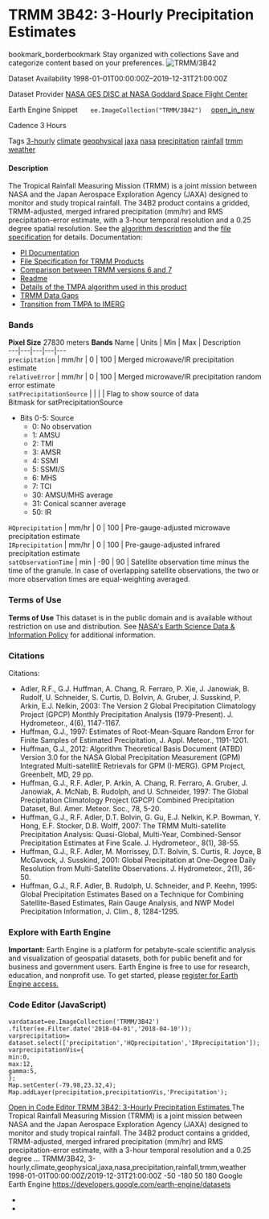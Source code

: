  
#  TRMM 3B42: 3-Hourly Precipitation Estimates 
bookmark_borderbookmark Stay organized with collections  Save and categorize content based on your preferences. 
![TRMM/3B42](https://developers.google.com/earth-engine/datasets/images/TRMM/TRMM_3B42_sample.png) 

Dataset Availability
    1998-01-01T00:00:00Z–2019-12-31T21:00:00Z 

Dataset Provider
     [ NASA GES DISC at NASA Goddard Space Flight Center ](https://doi.org/10.5067/TRMM/TMPA/3H/7) 

Earth Engine Snippet
     `    ee.ImageCollection("TRMM/3B42")   ` [ open_in_new ](https://code.earthengine.google.com/?scriptPath=Examples:Datasets/TRMM/TRMM_3B42) 

Cadence
    3 Hours 

Tags
     [3-hourly](https://developers.google.com/earth-engine/datasets/tags/3-hourly) [climate](https://developers.google.com/earth-engine/datasets/tags/climate) [geophysical](https://developers.google.com/earth-engine/datasets/tags/geophysical) [jaxa](https://developers.google.com/earth-engine/datasets/tags/jaxa) [nasa](https://developers.google.com/earth-engine/datasets/tags/nasa) [precipitation](https://developers.google.com/earth-engine/datasets/tags/precipitation) [rainfall](https://developers.google.com/earth-engine/datasets/tags/rainfall) [trmm](https://developers.google.com/earth-engine/datasets/tags/trmm) [weather](https://developers.google.com/earth-engine/datasets/tags/weather)
#### Description
The Tropical Rainfall Measuring Mission (TRMM) is a joint mission between NASA and the Japan Aerospace Exploration Agency (JAXA) designed to monitor and study tropical rainfall. The 34B2 product contains a gridded, TRMM-adjusted, merged infrared precipitation (mm/hr) and RMS precipitation-error estimate, with a 3-hour temporal resolution and a 0.25 degree spatial resolution.
See the [algorithm description](https://trmm.gsfc.nasa.gov/3b42.html) and the [file specification](https://storm.pps.eosdis.nasa.gov/storm/data/docs/filespec.TRMM.V7.3B42.pdf) for details.
Documentation:
  * [PI Documentation](https://docserver.gesdisc.eosdis.nasa.gov/public/project/GPM/3B42_3B43_doc_V7.pdf)
  * [File Specification for TRMM Products](https://pps.gsfc.nasa.gov/Documents/filespec.TRMM.V7.pdf)
  * [Comparison between TRMM versions 6 and 7](https://pps.gsfc.nasa.gov/Documents/formatChangesV7.pdf)
  * [Readme](https://disc2.gesdisc.eosdis.nasa.gov/data/TRMM_L3/TRMM_3B42/doc/README.TRMM_V7.pdf)
  * [Details of the TMPA algorithm used in this product](https://pmm.nasa.gov/sites/default/files/imce/3B42_3B43_TMPA_restart.pdf)
  * [TRMM Data Gaps](https://web.archive.org/web/20200701000000*/ftp://gpmweb2.pps.eosdis.nasa.gov/tsdis/AB/docs/anomalous.html)
  * [Transition from TMPA to IMERG](https://docserver.gesdisc.eosdis.nasa.gov/public/project/GPM/TMPA-to-IMERG_transition.pdf)


### Bands
**Pixel Size** 27830 meters 
**Bands**
Name | Units | Min | Max | Description  
---|---|---|---|---  
`precipitation` | mm/hr |  0  |  100  | Merged microwave/IR precipitation estimate  
`relativeError` | mm/hr |  0  |  100  | Merged microwave/IR precipitation random error estimate  
`satPrecipitationSource` |  |  |  | Flag to show source of data  
Bitmask for satPrecipitationSource
  * Bits 0-5: Source 
    * 0: No observation
    * 1: AMSU
    * 2: TMI
    * 3: AMSR
    * 4: SSMI
    * 5: SSMI/S
    * 6: MHS
    * 7: TCI
    * 30: AMSU/MHS average
    * 31: Conical scanner average
    * 50: IR

  
`HQprecipitation` | mm/hr |  0  |  100  | Pre-gauge-adjusted microwave precipitation estimate  
`IRprecipitation` | mm/hr |  0  |  100  | Pre-gauge-adjusted infrared precipitation estimate  
`satObservationTime` | min |  -90  |  90  | Satellite observation time minus the time of the granule. In case of overlapping satellite observations, the two or more observation times are equal-weighting averaged.  
### Terms of Use
**Terms of Use**
This dataset is in the public domain and is available without restriction on use and distribution. See [NASA's Earth Science Data & Information Policy](https://www.earthdata.nasa.gov/engage/open-data-services-and-software/data-and-information-policy) for additional information.
### Citations
Citations:
  * Adler, R.F., G.J. Huffman, A. Chang, R. Ferraro, P. Xie, J. Janowiak, B. Rudolf, U. Schneider, S. Curtis, D. Bolvin, A. Gruber, J. Susskind, P. Arkin, E.J. Nelkin, 2003: The Version 2 Global Precipitation Climatology Project (GPCP) Monthly Precipitation Analysis (1979-Present). J. Hydrometeor., 4(6), 1147-1167.
  * Huffman, G.J., 1997: Estimates of Root-Mean-Square Random Error for Finite Samples of Estimated Precipitation, J. Appl. Meteor., 1191-1201.
  * Huffman, G.J., 2012: Algorithm Theoretical Basis Document (ATBD) Version 3.0 for the NASA Global Precipitation Measurement (GPM) Integrated Multi-satellitE Retrievals for GPM (I-MERG). GPM Project, Greenbelt, MD, 29 pp.
  * Huffman, G.J., R.F. Adler, P. Arkin, A. Chang, R. Ferraro, A. Gruber, J. Janowiak, A. McNab, B. Rudolph, and U. Schneider, 1997: The Global Precipitation Climatology Project (GPCP) Combined Precipitation Dataset, Bul. Amer. Meteor. Soc., 78, 5-20.
  * Huffman, G.J., R.F. Adler, D.T. Bolvin, G. Gu, E.J. Nelkin, K.P. Bowman, Y. Hong, E.F. Stocker, D.B. Wolff, 2007: The TRMM Multi-satellite Precipitation Analysis: Quasi-Global, Multi-Year, Combined-Sensor Precipitation Estimates at Fine Scale. J. Hydrometeor., 8(1), 38-55.
  * Huffman, G.J., R.F. Adler, M. Morrissey, D.T. Bolvin, S. Curtis, R. Joyce, B McGavock, J. Susskind, 2001: Global Precipitation at One-Degree Daily Resolution from Multi-Satellite Observations. J. Hydrometeor., 2(1), 36-50.
  * Huffman, G.J., R.F. Adler, B. Rudolph, U. Schneider, and P. Keehn, 1995: Global Precipitation Estimates Based on a Technique for Combining Satellite-Based Estimates, Rain Gauge Analysis, and NWP Model Precipitation Information, J. Clim., 8, 1284-1295.


### Explore with Earth Engine
**Important:** Earth Engine is a platform for petabyte-scale scientific analysis and visualization of geospatial datasets, both for public benefit and for business and government users. Earth Engine is free to use for research, education, and nonprofit use. To get started, please [register for Earth Engine access.](https://console.cloud.google.com/earth-engine)
### Code Editor (JavaScript)
```
vardataset=ee.ImageCollection('TRMM/3B42')
.filter(ee.Filter.date('2018-04-01','2018-04-10'));
varprecipitation=
dataset.select(['precipitation','HQprecipitation','IRprecipitation']);
varprecipitationVis={
min:0,
max:12,
gamma:5,
};
Map.setCenter(-79.98,23.32,4);
Map.addLayer(precipitation,precipitationVis,'Precipitation');
```
[ Open in Code Editor ](https://code.earthengine.google.com/?scriptPath=Examples:Datasets/TRMM/TRMM_3B42)
[ TRMM 3B42: 3-Hourly Precipitation Estimates ](https://developers.google.com/earth-engine/datasets/catalog/TRMM_3B42)
The Tropical Rainfall Measuring Mission (TRMM) is a joint mission between NASA and the Japan Aerospace Exploration Agency (JAXA) designed to monitor and study tropical rainfall. The 34B2 product contains a gridded, TRMM-adjusted, merged infrared precipitation (mm/hr) and RMS precipitation-error estimate, with a 3-hour temporal resolution and a 0.25 degree …
TRMM/3B42, 3-hourly,climate,geophysical,jaxa,nasa,precipitation,rainfall,trmm,weather 
1998-01-01T00:00:00Z/2019-12-31T21:00:00Z
-50 -180 50 180 
Google Earth Engine
https://developers.google.com/earth-engine/datasets
  * [ ](https://doi.org/https://doi.org/10.5067/TRMM/TMPA/3H/7)
  * [ ](https://doi.org/https://developers.google.com/earth-engine/datasets/catalog/TRMM_3B42)


